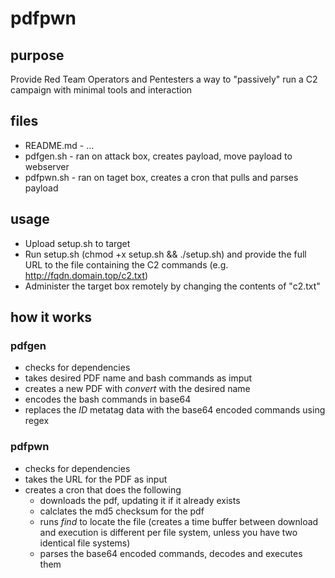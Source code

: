 # pdfpwn

## purpose
Provide Red Team Operators and Pentesters a way to "passively" run a C2 campaign with minimal tools and interaction

## files
- README.md - ...
- pdfgen.sh - ran on attack box, creates payload, move payload to webserver
- pdfpwn.sh - ran on taget box, creates a cron that pulls and parses payload

## usage
- Upload setup.sh to target
- Run setup.sh (chmod +x setup.sh && ./setup.sh) and provide the full URL to the file containing the C2 commands (e.g. http://fqdn.domain.top/c2.txt)
- Administer the target box remotely by changing the contents of "c2.txt"

## how it works
### pdfgen
- checks for dependencies
- takes desired PDF name and bash commands as imput
- creates a new PDF with *convert* with the desired name
- encodes the bash commands in base64
- replaces the *ID* metatag data with the base64 encoded commands using regex

### pdfpwn
- checks for dependencies
- takes the URL for the PDF as input
- creates a cron that does the following
	- downloads the pdf, updating it if it already exists
	- calclates the md5 checksum for the pdf
	- runs *find* to locate the file (creates a time buffer between download and execution is different per file system, unless you have two identical file systems)
	- parses the base64 encoded commands, decodes and executes them
